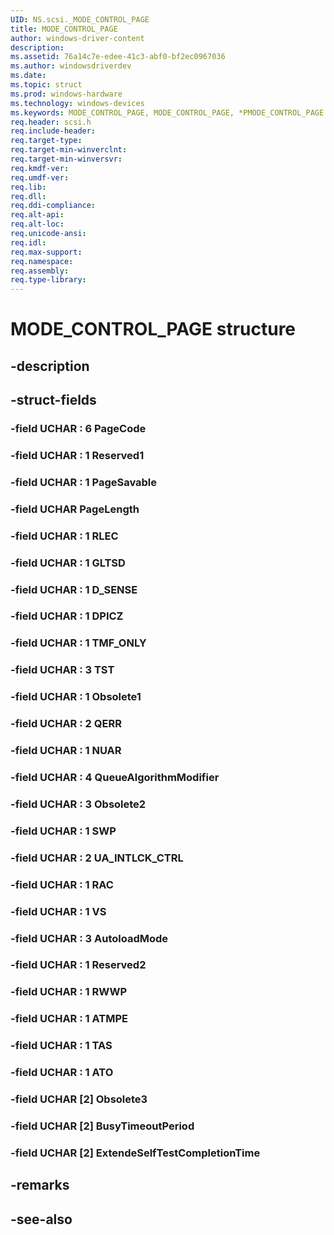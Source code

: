 ```yaml
---
UID: NS.scsi._MODE_CONTROL_PAGE
title: MODE_CONTROL_PAGE
author: windows-driver-content
description: 
ms.assetid: 76a14c7e-edee-41c3-abf0-bf2ec0967036
ms.author: windowsdriverdev
ms.date: 
ms.topic: struct
ms.prod: windows-hardware
ms.technology: windows-devices
ms.keywords: MODE_CONTROL_PAGE, MODE_CONTROL_PAGE, *PMODE_CONTROL_PAGE
req.header: scsi.h
req.include-header:
req.target-type:
req.target-min-winverclnt:
req.target-min-winversvr:
req.kmdf-ver:
req.umdf-ver:
req.lib:
req.dll:
req.ddi-compliance:
req.alt-api:
req.alt-loc:
req.unicode-ansi:
req.idl:
req.max-support:
req.namespace:
req.assembly:
req.type-library:
---
```


# MODE_CONTROL_PAGE structure

## -description



## -struct-fields

### -field UCHAR  : 6 PageCode			
 	
### -field UCHAR  : 1 Reserved1			
 	
### -field UCHAR  : 1 PageSavable			
 	
### -field UCHAR PageLength			
 	
### -field UCHAR  : 1 RLEC			
 	
### -field UCHAR  : 1 GLTSD			
 	
### -field UCHAR  : 1 D_SENSE			
 	
### -field UCHAR  : 1 DPICZ			
 	
### -field UCHAR  : 1 TMF_ONLY			
 	
### -field UCHAR  : 3 TST			
 	
### -field UCHAR  : 1 Obsolete1			
 	
### -field UCHAR  : 2 QERR			
 	
### -field UCHAR  : 1 NUAR			
 	
### -field UCHAR  : 4 QueueAlgorithmModifier			
 	
### -field UCHAR  : 3 Obsolete2			
 	
### -field UCHAR  : 1 SWP			
 	
### -field UCHAR  : 2 UA_INTLCK_CTRL			
 	
### -field UCHAR  : 1 RAC			
 	
### -field UCHAR  : 1 VS			
 	
### -field UCHAR  : 3 AutoloadMode			
 	
### -field UCHAR  : 1 Reserved2			
 	
### -field UCHAR  : 1 RWWP			
 	
### -field UCHAR  : 1 ATMPE			
 	
### -field UCHAR  : 1 TAS			
 	
### -field UCHAR  : 1 ATO			
 	
### -field UCHAR [2] Obsolete3			
 	
### -field UCHAR [2] BusyTimeoutPeriod			
 	
### -field UCHAR [2] ExtendeSelfTestCompletionTime			
 	
## -remarks

## -see-also